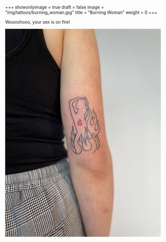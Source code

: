 +++
showonlyimage = true
draft = false
image = "img/tattoos/burning_woman.jpg"
title = "Burning Woman"
weight = 0
+++

Woooohooo, your sex is on fire!

![image](/img/tattoos/burning_woman.jpg)
